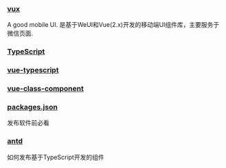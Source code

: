 ### [vux](https://vux.li/#/)
A good mobile UI. 是基于WeUI和Vue(2.x)开发的移动端UI组件库，主要服务于微信页面.

### [TypeScript](http://www.typescriptlang.org/)

### [vue-typescript](https://cn.vuejs.org/v2/guide/typescript.html#声明-Vue-插件补充的类型)

### [vue-class-component](https://github.com/vuejs/vue-class-component#vue-class-component)

### [packages.json](https://yarn.bootcss.com/docs/package-json.html)

发布软件前必看

### [antd](https://github.com/ant-design/ant-design/)

如何发布基于TypeScript开发的组件
